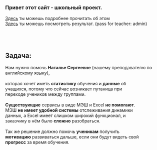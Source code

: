 <h3>Привет этот сайт - школьный проект.</h3>
<a href="https://clck.ru/34crmP">Здесь</a> ты можешь подробнее прочитать об этом
<br><a href="http://table3.pythonanywhere.com">Здесь</a> ты можешь посмотреть результат. (pass for teacher: admin)
<br><br><br><br>
<h2>Задача:</h2>
Нам нужно помочь <b>Наталье Сергеевне</b> (нашему преподавателю по английскому языку),<br><br>
которая хочет иметь <b>статистику</b> обучения и <b>данные</b> об<br>
учащихся, потому что сейчас возникает путаница при<br>
переходе учеников между группами.<br><br>
<b>Существующие</b> сервисы в виде МЭШ и Excel <b>не помогают</b>.<br>
МЭШ <b>не имеет удобной системы</b> отслеживания динамики<br>
данных, а Excel имеет слишком широкий функционал, и<br>
заказчику в нём было <b>сложно</b> разобраться.<br><br>
Так же решение должно помочь <b>ученикам</b> получить<br>
<b>мотивацию</b> развиваться дальше, если они будут видеть свой<br>
<b>прогресс</b> за время обучения.
